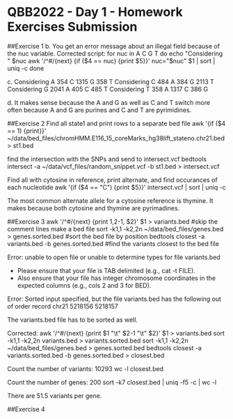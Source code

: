 # QBB2022 - Day 1 - Homework Exercises Submission

##Exercise 1
b. You get an error message about an illegal field because of the nuc variable.
Corrected script:
for nuc in A C G T
do
  echo "Considering " $nuc
  awk '/^#/{next} {if ($4 == nuc) {print $5}}' nuc="$nuc" $1 | sort | uniq -c
done

c.
Considering  A
 354 C
1315 G
 358 T
Considering  C
 484 A
 384 G
2113 T
Considering  G
2041 A
 405 C
 485 T
Considering  T
 358 A
1317 C
 386 G
 
d. It makes sense because the A and G as well as C and T switch more often because A and G are purines and C and T are pyrimidines.

##Exercise 2
Find all state1 and print rows to a separate bed file
awk '{if ($4 == 1) {print}}' ~/data/bed_files/chromHMM.E116_15_coreMarks_hg38lift_stateno.chr21.bed> st1.bed

find the intersection with the SNPs and send to intersect.vcf
bedtools intersect -a ~/data/vcf_files/random_snippet.vcf -b st1.bed > intersect.vcf

Find all with cytosine in reference, print alternate, and find occurances of each nucleotide
awk '{if ($4 == "C") {print $5}}' intersect.vcf | sort | uniq -c

The most common alternate allele for a cytosine reference is thymine.  It makes because both cytosine and thymine are pyrimadines.

##Exercise 3
awk '/^#/{next} {print $1,$2-1, $2}' $1 > variants.bed #skip the comment lines make a bed file
sort -k1,1 -k2,2n ~/data/bed_files/genes.bed > genes.sorted.bed #sort the bed file by position
bedtools closest -a variants.bed -b genes.sorted.bed #find the variants closest to the bed file

Error: unable to open file or unable to determine types for file variants.bed

- Please ensure that your file is TAB delimited (e.g., cat -t FILE).
- Also ensure that your file has integer chromosome coordinates in the 
  expected columns (e.g., cols 2 and 3 for BED).
  
Error: Sorted input specified, but the file variants.bed has the following out of order record
chr21	5218156	5218157

The variants.bed file has to be sorted as well.

Corrected:
awk '/^#/{next} {print $1 "\t" $2-1 "\t" $2}' $1 > variants.bed
sort -k1,1 -k2,2n variants.bed > variants.sorted.bed
sort -k1,1 -k2,2n ~/data/bed_files/genes.bed > genes.sorted.bed
bedtools closest -a variants.sorted.bed -b genes.sorted.bed > closest.bed


Count the number of variants: 10293
wc -l closest.bed

Count the number of genes: 200
sort -k7 closest.bed |  uniq -f5 -c | wc -l

There are 51.5 variants per gene.

##Exercise 4

